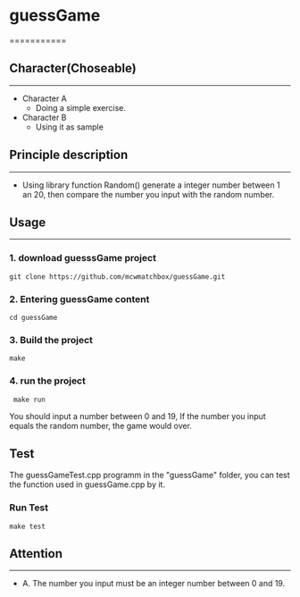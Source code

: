 # guessGame     
===========
## Character(Choseable)
-----------------------
 - Character A
 	* Doing a simple exercise.
 - Character B
 	* Using it as sample

## Principle description
------------------------
 * Using library function Random() generate a integer number between 1 an 20, then compare the number you input with the random number.

## Usage
-------------
### 1. download guesssGame project
 ```
 git clone https://github.com/mcwmatchbox/guessGame.git
 ```
### 2. Entering guessGame content
 ```
 cd guessGame
 ```
### 3. Build the project
 ```
 make
 ``` 
### 4. run the project
```
 make run 
```
You should input a number between 0 and 19, If the number you input equals the random number, the game would over.

## Test
The guessGameTest.cpp programm in the "guessGame" folder, you can  test the function used in guessGame.cpp by it.

### Run Test
```
make test
```  
## Attention
------------
 * A. The number you input must be an integer number between 0 and 19.
 
